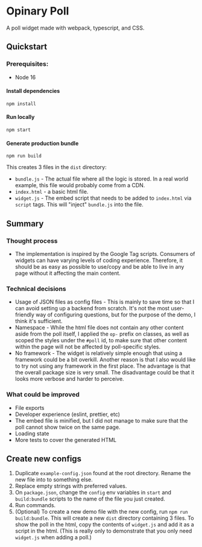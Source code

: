 # Opinary Poll

A poll widget made with webpack, typescript, and CSS.

## Quickstart
### Prerequisites:
- Node 16

#### Install dependencies

```
npm install
```

#### Run locally

```
npm start
```

#### Generate production bundle

```
npm run build
```

This creates 3 files in the `dist` directory:
- `bundle.js` - The actual file where all the logic is stored. In a real world example, this file would probably come from a CDN.
- `index.html` - a basic html file.
- `widget.js` - The embed script that needs to be added to `index.html` via `script` tags. This will "inject" `bundle.js` into the file.

## Summary

### Thought process
- The implementation is inspired by the Google Tag scripts. Consumers of widgets can have varying levels of coding experience. Therefore, it should be as easy as possible to use/copy and be able to live in any page without it affecting the main content. 

### Technical decisions
- Usage of JSON files as config files - This is mainly to save time so that I can avoid setting up a backend from scratch. It's not the most user-friendly way of configuring questions, but for the purpose of the demo, I think it's sufficient.
- Namespace - While the html file does not contain any other content aside from the poll itself, I applied the `op-` prefix on classes, as well as scoped the styles under the `#poll` id, to make sure that other content within the page will not be affected by poll-specific styles.
- No framework - The widget is relatively simple enough that using a framework could be a bit overkill. Another reason is that I also would like to try not using any framework in the first place. The advantage is that the overall package size is very small. The disadvantage could be that it looks more verbose and harder to perceive.

### What could be improved
- File exports
- Developer experience (eslint, prettier, etc)
- The embed file is minified, but I did not manage to make sure that the poll cannot show twice on the same page.
- Loading state
- More tests to cover the generated HTML

## Create new configs

1. Duplicate `example-config.json` found at the root directory. Rename the new file into to something else.
2. Replace empty strings with preferred values.
3. On `package.json`, change the `config` env variables in `start` and `build:bundle` scripts to the name of the file you just created.
4. Run commands.
5. (Optional) To create a new demo file with the new config, run `npm run build:bundle`. This will create a new `dist` directory containing 3 files. To show the poll in the html, copy the contents of `widget.js` and add it as a script in the html. (This is really only to demonstrate that you only need `widget.js` when adding a poll.)
